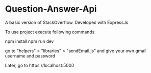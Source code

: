 # Question-Answer-Api
A basic version of StackOverflow. Developed with ExpressJs


To use project execute following commands:

npm install
npm run dev


go to "helpers" > "libraries" > "sendEmail.js" and give your own gmail username and password


Later, go to https://localhost:5000
